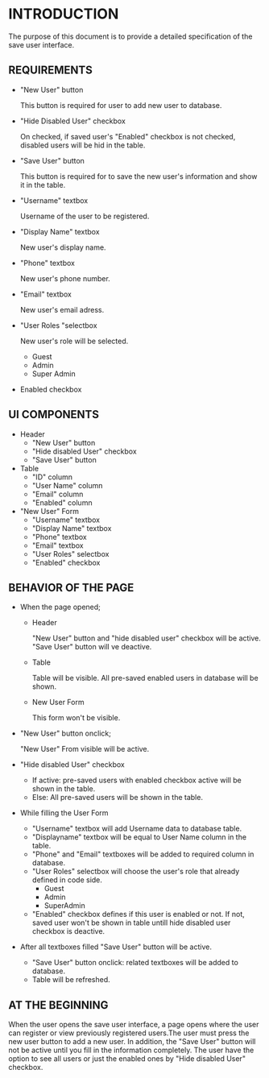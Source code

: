 # INTRODUCTION

The purpose of this document is to provide a detailed specification of the save user interface. 


## REQUIREMENTS

- "New User" button

    This button is required for user to add new user to database.

- "Hide Disabled User" checkbox
  
    On checked, if saved user's "Enabled" checkbox is not checked, disabled users will be hid in the table.
   
- "Save User" button
  
    This button is required for to save the new user's information and show it in the table.
  
- "Username" textbox
  
    Username of the user to be registered.
  
- "Display Name" textbox
  
    New user's display name.
  
- "Phone" textbox
  
    New user's phone number.
  
- "Email" textbox
  
    New user's email adress.
  
- "User Roles "selectbox
  
    New user's role will be selected.

  - Guest
  - Admin
  - Super Admin
  
- Enabled checkbox

## UI COMPONENTS
- Header
  - "New User" button
  - "Hide disabled User" checkbox 
  - "Save User" button
- Table
  - "ID" column
  - "User Name" column
  - "Email" column
  - "Enabled" column
- "New User" Form
  - "Username" textbox
  - "Display Name" textbox
  - "Phone" textbox
  - "Email" textbox
  - "User Roles" selectbox
  - "Enabled" checkbox

## BEHAVIOR OF THE PAGE
- When the page opened;
  - Header
  
    "New User" button and "hide disabled user" checkbox will be active. "Save User" button will ve deactive.

  - Table
  
    Table will be visible. All pre-saved enabled users in database will be shown.

  - New User Form

    This form won't be visible.
  
- "New User" button onclick;
  
  "New User" From visible will be active.

- "Hide disabled User" checkbox
  - If active: pre-saved users with enabled checkbox active will be shown in the table.
  - Else: All pre-saved users will be shown in the table.
  
- While filling the User Form
  - "Username" textbox will add Username data to database table. 
  - "Displayname" textbox will be equal to User Name column in the table.
  - "Phone" and "Email" textboxes will be added to required column in database.
  - "User Roles" selectbox will choose the user's role that already defined in code side.
    - Guest
    - Admin
    - SuperAdmin
  - "Enabled" checkbox defines if this user is enabled or not. If not, saved user won't be shown in table untill hide disabled user checkbox is deactive.

- After all textboxes filled "Save User" button will be active.
  - "Save User" button onclick: related textboxes will be added to database.
  - Table will be refreshed. 


## AT THE BEGINNING
When the user opens the save user interface, a page opens where the user can register or view previously registered users.The user must press the new user button to add a new user. In addition, the "Save User" button will not be active until you fill in the information completely.
The user have the option to see all users or just the enabled ones by "Hide disabled User" checkbox.
